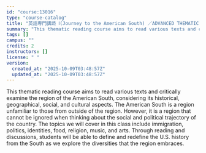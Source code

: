 ```yaml
---
id: "course:13016"
type: "course-catalog"
title: "英語専門講読 Ⅰ(Journey to the American South) ／ADVANCED THEMATIC READING Ⅰ"
summary: "This thematic reading course aims to read various texts and critically examine the region of the American South, conside…"
tags: []
campus: ""
credits: 2
instructors: []
license: " "
version:
  created_at: "2025-10-09T03:48:57Z"
  updated_at: "2025-10-09T03:48:57Z"
---
```


This thematic reading course aims to read various texts and critically examine the region of the American South, considering its historical, geographical, social, and cultural aspects. The American South is a region unfamiliar to those from outside of the region. However, it is a region that cannot be ignored when thinking about the social and political trajectory of the country. The topics we will cover in this class include immigration, politics, identities, food, religion, music, and arts. Through reading and discussions, students will be able to define and redefine the U.S. history from the South as we explore the diversities that the region embraces.
